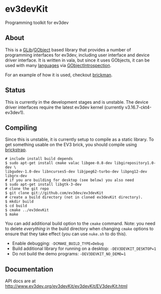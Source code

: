 # ev3devKit

Programming toolkit for ev3dev

## About

This is a [GLib]/[GObject] based library that provides a number of programming
interfaces for ev3dev, including user interface and device driver interface.
It is written in vala, but since it uses GObjects, it can be used with many
[languages] via [GObjectIntrospection].

For an example of how it is used, checkout [brickman].

## Status

This is currently in the development stages and is unstable. The device driver
interfaces require the latest ev3dev kernel (currently v3.16.7-ckt4-ev3dev1).

## Compiling

Since this is unstable, it is currently setup to compile as a static library.
To get something usable on the EV3 brick, you should compile using [brickstrap].

    # include install build depends
    $ sudo apt-get install cmake valac libgee-0.8-dev libgirepository1.0-dev \
    libgudev-1.0-dev libncurses5-dev libjpeg62-turbo-dev libpng12-dev libgrx-dev
    # if you are building for desktop (see below) you also need
    $ sudo apt-get install libgtk-3-dev
    # clone the git repo
    $ git clone git://github.com/ev3dev/ev3devKit
    # create a build directory (not in cloned ev3devKit directory).
    $ mkdir build
    $ cd build
    $ cmake ../ev3devKit
    $ make
    
You can add additional build option to the `cmake` command. Note: you need to
delete *everything* in the build directory when changing `cmake` options to
ensure that they take effect (you can use `nuke.sh` to do this).

* Enable debugging: `-DCMAKE_BUILD_TYPE=Debug`
* Build additional library for running on a desktop: `-DEV3DEVKIT_DESKTOP=1`
* Do not build the demo programs: `-DEV3DEVKIT_NO_DEMO=1`

## Documentation
API docs are at http://www.ev3dev.org/ev3devKit/ev3devKit/EV3devKit.html

[GLib]: https://developer.gnome.org/glib/stable/index.html
[GObject]: https://developer.gnome.org/gobject/stable/index.html
[languages]: https://wiki.gnome.org/Projects/GObjectIntrospection/Users
[GObjectIntrospection]: https://wiki.gnome.org/Projects/GObjectIntrospection
[brickman]: https://github.com/ev3dev/brickman
[brickstrap]: https://github.com/ev3dev/ev3dev/wiki/Using-brickstrap-to-cross-compile-and-debug
